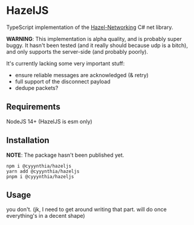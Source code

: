 # HazelJS
TypeScript implementation of the [Hazel-Networking](https://github.com/willardf/Hazel-Networking) C# net library.

**WARNING**: This implementation is alpha quality, and is probably super buggy. It hasn't been tested (and it really
should because udp is a bitch), and only supports the server-side (and probably poorly).

It's currently lacking some very important stuff:
 - ensure reliable messages are acknowledged (& retry)
 - full support of the disconnect payload
 - dedupe packets?

## Requirements
NodeJS 14+ (HazelJS is esm only)

## Installation
**NOTE**: The package hasn't been published yet.
```
npm i @cyyynthia/hazeljs
yarn add @cyyynthia/hazeljs
pnpm i @cyyynthia/hazeljs
```

## Usage
you don't. (jk, I need to get around writing that part. will do once everything's in a decent shape)
